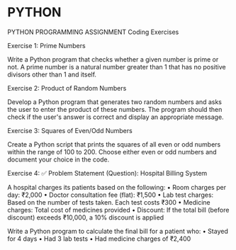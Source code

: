 # PYTHON
PYTHON PROGRAMMING ASSIGNMENT
Coding Exercises


Exercise 1: Prime Numbers

Write a Python program that checks whether a given number is prime or not. A prime number is a natural number greater than 1 that has no positive divisors other than 1 and itself.

Exercise 2: Product of Random Numbers

Develop a Python program that generates two random numbers and asks the user to enter the product of these numbers. The program should then check if the user's answer is correct and display an appropriate message.

Exercise 3: Squares of Even/Odd Numbers

Create a Python script that prints the squares of all even or odd numbers within the range of 100 to 200. Choose either even or odd numbers and document your choice in the code.

Exercise 4:
✅ Problem Statement (Question): Hospital Billing System

A hospital charges its patients based on the following:
•	Room charges per day: ₹2,000
•	Doctor consultation fee (flat): ₹1,500
•	Lab test charges: Based on the number of tests taken. Each test costs ₹300
•	Medicine charges: Total cost of medicines provided
•	Discount: If the total bill (before discount) exceeds ₹10,000, a 10% discount is applied

Write a Python program to calculate the final bill for a patient who:
•	Stayed for 4 days
•	Had 3 lab tests
•	Had medicine charges of ₹2,400

